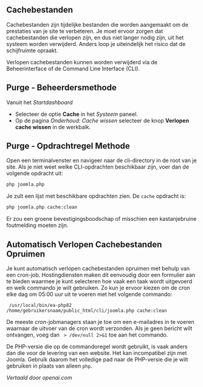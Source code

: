 <!-- Filename: Purging_expired_cache_files / Display title: Verwijder Verlopen Cache  -->

## Cachebestanden

Cachebestanden zijn tijdelijke bestanden die worden aangemaakt om de prestaties van je site te verbeteren. Je moet ervoor zorgen dat cachebestanden die verlopen zijn, en dus niet langer nodig zijn, uit het systeem worden verwijderd. Anders loop je uiteindelijk het risico dat de schijfruimte opraakt.

Verlopen cachebestanden kunnen worden verwijderd via de Beheerinterface of de Command Line Interface (CLI).

## Purge - Beheerdersmethode

Vanuit het *Startdashboard*
* Selecteer de optie **Cache** in het *Systeem* paneel.
* Op de pagina *Onderhoud: Cache wissen* selecteer de knop **Verlopen cache wissen** in de werkbalk.

## Purge - Opdrachtregel Methode

Open een terminalvenster en navigeer naar de cli-directory in de root van je site.
Als je niet weet welke CLI-opdrachten beschikbaar zijn, voer dan de volgende opdracht uit:
```bash
php joomla.php
```
Je zult een lijst met beschikbare opdrachten zien. De `cache` opdracht is:
```bash
php joomla.php cache:clean
```
Er zou een groene bevestigingsboodschap of misschien een kastanjebruine foutmelding moeten zijn.

## Automatisch Verlopen Cachebestanden Opruimen

Je kunt automatisch verlopen cachebestanden opruimen met behulp van een cron-job. Hostingdiensten maken dit eenvoudig door een formulier aan te bieden waarmee je kunt selecteren hoe vaak een taak wordt uitgevoerd en welk commando je wilt gebruiken. Zo kun je ervoor kiezen om de cron elke dag om 05:00 uur uit te voeren met het volgende commando:
```
 /usr/local/bin/ea-php82 /home/gebruikersnaam/public_html/cli/joomla.php cache:clean
 ```
De meeste *cron*-jobmanagers staan je toe om een e-mailadres in te voeren waarnaar de uitvoer van de cron wordt verzonden. Als je geen bericht wilt ontvangen, voeg dan ` > /dev/null 2>&1` toe aan het commando.

De PHP-versie die op de commandoregel wordt gebruikt, is vaak anders dan die voor de levering van een website. Het kan incompatibel zijn met Joomla. Gebruik daarom het volledige pad naar de PHP-versie die je wilt gebruiken in plaats van alleen `php`.

*Vertaald door openai.com*

